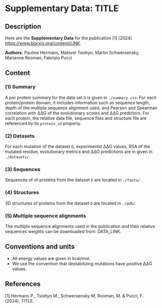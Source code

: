 

# Supplementary Data: TITLE

## Description

Here are the **Supplementary Data** for the publication [1] (2024) <https://www.biorxiv.org/content/LINK>.

**Authors**: Pauline Hermans, Matsvei Tsishyn, Martin Schwersensky, Marianne Rooman, Fabrizio Pucci

## Content

### (1) Summary

A per protein summary for the data set `D` is given in `./summary.csv`. For each protein/protein domain, it includes information such as sequence length, depth of the multiple sequence alignment used, and Pearson and Spearman correlation with ΔΔG of the evolutionary scores and ΔΔG predictors.
For each protein, the relative data file, sequence files and structure file are referenced by its `protein_id` property.

### (2) Datasets

For each mutation of the dataset `D`, experimental ΔΔG values, RSA of the mutated residue, evolutionary metrics and ΔΔG predictions are in given in `./datasets/`.

### (3) Sequences

Sequences of of proteins from the dataset `D` are located in `./fasta/`.

### (4) Structures

3D structures of proteins from the dataset `D` are located in `./pdb/`.

### (5) Multiple sequence alignments

The multiple sequence alignments used in the publication and their relative sequences weights can be downloaded from: DATA_LINK.


## Conventions and units

- All energy values are given in kcal/mol.
- We use the convention that destabilizing mutations have positive ΔΔG values.

## References

  [1] Hermans P., Tsishyn M., Schwersensky M, Rooman, M. & Pucci, F. (2024). TITLE.